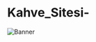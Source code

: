 # Kahve_Sitesi-
![Banner](https://user-images.githubusercontent.com/119485622/231699399-f8b49739-ea0a-40e3-8ef1-659aa39c8b4c.png)
